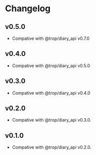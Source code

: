 # Changelog

## v0.5.0

* Compative with @trop/diary_api v0.7.0

## v0.4.0

* Compative with @trop/diary_api v0.5.0

## v0.3.0

* Compative with @trop/diary_api v0.4.0

## v0.2.0

* Compative with @trop/diary_api v0.3.0.

## v0.1.0

* Compative with @trop/diary_api v0.2.0.
